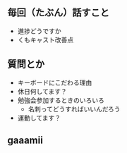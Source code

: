 ## 毎回（たぶん）話すこと
- 進捗どうですか
- くもキャスト改善点

## 質問とか
- キーボードにこだわる理由
- 休日何してます？
- 勉強会参加するときのいろいろ
  - 名刺ってどうすればいいんだろう
- 運動してます？

## gaaamii
